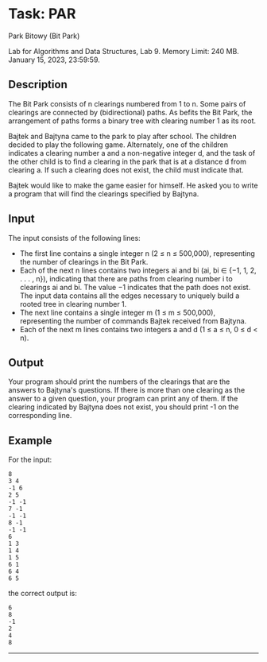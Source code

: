 # Task: PAR
Park Bitowy (Bit Park)

Lab for Algorithms and Data Structures, Lab 9. Memory Limit: 240 MB. January 15, 2023, 23:59:59.

## Description

The Bit Park consists of n clearings numbered from 1 to n. Some pairs of clearings are connected by (bidirectional) paths. As befits the Bit Park, the arrangement of paths forms a binary tree with clearing number 1 as its root.

Bajtek and Bajtyna came to the park to play after school. The children decided to play the following game. Alternately, one of the children indicates a clearing number a and a non-negative integer d, and the task of the other child is to find a clearing in the park that is at a distance d from clearing a. If such a clearing does not exist, the child must indicate that.

Bajtek would like to make the game easier for himself. He asked you to write a program that will find the clearings specified by Bajtyna.

## Input

The input consists of the following lines:

- The first line contains a single integer n (2 ≤ n ≤ 500,000), representing the number of clearings in the Bit Park.
- Each of the next n lines contains two integers ai and bi (ai, bi ∈ {−1, 1, 2, . . . , n}), indicating that there are paths from clearing number i to clearings ai and bi. The value −1 indicates that the path does not exist. The input data contains all the edges necessary to uniquely build a rooted tree in clearing number 1.
- The next line contains a single integer m (1 ≤ m ≤ 500,000), representing the number of commands Bajtek received from Bajtyna.
- Each of the next m lines contains two integers a and d (1 ≤ a ≤ n, 0 ≤ d < n).

## Output

Your program should print the numbers of the clearings that are the answers to Bajtyna's questions. If there is more than one clearing as the answer to a given question, your program can print any of them. If the clearing indicated by Bajtyna does not exist, you should print -1 on the corresponding line.

## Example

For the input:

```
8
3 4
-1 6
2 5
-1 -1
7 -1
-1 -1
8 -1
-1 -1
6
1 3
1 4
1 5
6 1
6 4
6 5
```

the correct output is:

```
6
8
-1
2
4
8
```

---
